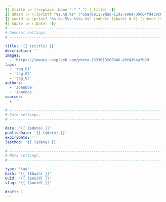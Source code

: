 ```yaml
---
{{ $title := ((replace .Name "-" " ") | title) -}}
{{ $hash := (((printf "%s.%d.%s" ("6ba7b811-9dad-11d1-80b4-00c04fd430c8") (now.Unix) (delimit (shuffle (seq 999)) "")) | base64Encode) | sha1) -}}
{{ $uuid := (printf "%s-%s-5%s-%s%s-%s" (substr ($hash) 0 8) (substr ($hash) 8 4) (substr ($hash) 13 3) (index (slice "8" "9" "a" "b" | shuffle) 0) (substr ($hash) 17 3) (substr ($hash) 20 12)) -}}
{{ $date := (.Date) -}}
# -------------------------------------------------------------------------------------------------------------------- #
# General settings.
# -------------------------------------------------------------------------------------------------------------------- #

title: '{{ ($title) }}'
description: ''
images:
  - 'https://images.unsplash.com/photo-1633613286848-e6f43bbafb8d'
tags:
  - 'tag_01'
  - 'tag_02'
  - 'tag_03'
authors:
  - 'JohnDoe'
  - 'JaneDoe'
sources:
  - ''

# -------------------------------------------------------------------------------------------------------------------- #
# Date settings.
# -------------------------------------------------------------------------------------------------------------------- #

date: '{{ ($date) }}'
publishDate: '{{ ($date) }}'
expiryDate: ''
lastMod: '{{ ($date) }}'

# -------------------------------------------------------------------------------------------------------------------- #
# Meta settings.
# -------------------------------------------------------------------------------------------------------------------- #

type: 'faq'
hash: '{{ ($hash) }}'
uuid: '{{ ($uuid) }}'
slug: '{{ ($uuid) }}'

draft: 1
---
```




<!--more-->
